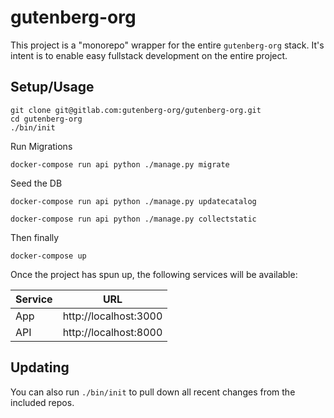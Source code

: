 # gutenberg-org

This project is a "monorepo" wrapper for the entire `gutenberg-org` stack. It's intent is to enable easy fullstack development on the entire project.

## Setup/Usage

```
git clone git@gitlab.com:gutenberg-org/gutenberg-org.git
cd gutenberg-org
./bin/init
```

Run Migrations

```
docker-compose run api python ./manage.py migrate
```

Seed the DB

```
docker-compose run api python ./manage.py updatecatalog
```

```
docker-compose run api python ./manage.py collectstatic
```

Then finally

```
docker-compose up
```

Once the project has spun up, the following services will be available:

| Service | URL |
|---------|-----|
| App | http://localhost:3000 |
| API | http://localhost:8000 |


## Updating

You can also run `./bin/init` to pull down all recent changes from the included repos.
